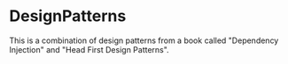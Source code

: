 # DesignPatterns

This is a combination of design patterns from a book called "Dependency Injection" and "Head First Design Patterns". 
